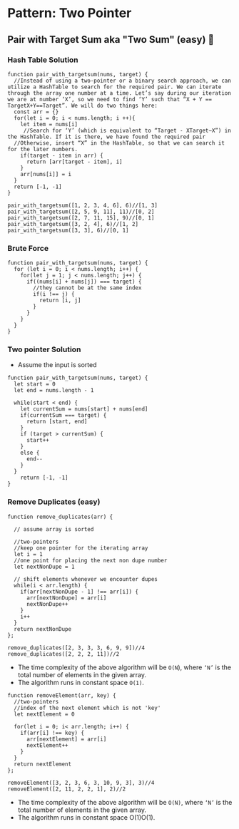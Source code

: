 # Pattern: Two Pointer

## Pair with Target Sum  aka "Two Sum" (easy) 🌴

### Hash Table Solution 
````
function pair_with_targetsum(nums, target) {
  //Instead of using a two-pointer or a binary search approach, we can utilize a HashTable to search for the required pair. We can iterate through the array one number at a time. Let’s say during our iteration we are at number ‘X’, so we need to find ‘Y’ such that “X + Y == TargetX+Y==Target”. We will do two things here:
  const arr = {}
  for(let i = 0; i < nums.length; i ++){
    let item = nums[i]
     //Search for ‘Y’ (which is equivalent to “Target - XTarget−X”) in the HashTable. If it is there, we have found the required pair
  //Otherwise, insert “X” in the HashTable, so that we can search it for the later numbers.
    if(target - item in arr) {
      return [arr[target - item], i]
    }
    arr[nums[i]] = i
  }
  return [-1, -1]
}

pair_with_targetsum([1, 2, 3, 4, 6], 6)//[1, 3]
pair_with_targetsum([2, 5, 9, 11], 11)//[0, 2]
pair_with_targetsum([2, 7, 11, 15], 9)//[0, 1]
pair_with_targetsum([3, 2, 4], 6)//[1, 2]
pair_with_targetsum([3, 3], 6)//[0, 1]
````

### Brute Force

````
function pair_with_targetsum(nums, target) {
  for (let i = 0; i < nums.length; i++) {
    for(let j = 1; j < nums.length; j++) {
      if((nums[i] + nums[j]) === target) {
        //they cannot be at the same index
        if(i !== j) {
          return [i, j]
        }
      } 
    }
  }
}
````

### Two pointer Solution
* Assume the input is sorted
````
function pair_with_targetsum(nums, target) {
  let start = 0
  let end = nums.length - 1
  
  while(start < end) {
    let currentSum = nums[start] + nums[end]
    if(currentSum === target) {
      return [start, end]
    }
    if (target > currentSum) {
      start++
    }
    else {
      end--
    }
  }
    return [-1, -1]
}
````
### Remove Duplicates (easy)

````
function remove_duplicates(arr) {
  
  // assume array is sorted
  
  //two-pointers
  //keep one pointer for the iterating array
  let i = 1
  //one point for placing the next non dupe number
  let nextNonDupe = 1
  
  // shift elements whenever we encounter dupes
  while(i < arr.length) {
    if(arr[nextNonDupe - 1] !== arr[i]) {
      arr[nextNonDupe] = arr[i]
      nextNonDupe++
    }
    i++
  }
  return nextNonDupe
};

remove_duplicates([2, 3, 3, 3, 6, 9, 9])//4 
remove_duplicates([2, 2, 2, 11])//2 
````
- The time complexity of the above algorithm will be `O(N`), where `‘N’` is the total number of elements in the given array.
- The algorithm runs in constant space `O(1)`.

````
function removeElement(arr, key) {
  //two-pointers
  //index of the next element which is not 'key'
  let nextElement = 0
  
  for(let i = 0; i< arr.length; i++) {
    if(arr[i] !== key) {
      arr[nextElement] = arr[i]
      nextElement++
    }
  }
  return nextElement
};

removeElement([3, 2, 3, 6, 3, 10, 9, 3], 3)//4
removeElement([2, 11, 2, 2, 1], 2)//2
````
- The time complexity of the above algorithm will be `O(N)`, where `‘N’` is the total number of elements in the given array.
- The algorithm runs in constant space O(1)O(1).
